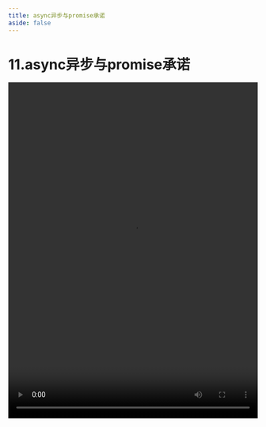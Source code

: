 ```yaml
---
title: async异步与promise承诺
aside: false
---
```


# 11.async异步与promise承诺

<video autoplay src="http://qn.chinavanes.com/nodejs/module-2/11.async异步与promise承诺.mp4" controls controlsList="nodownload" width="100%" height="680"/>

